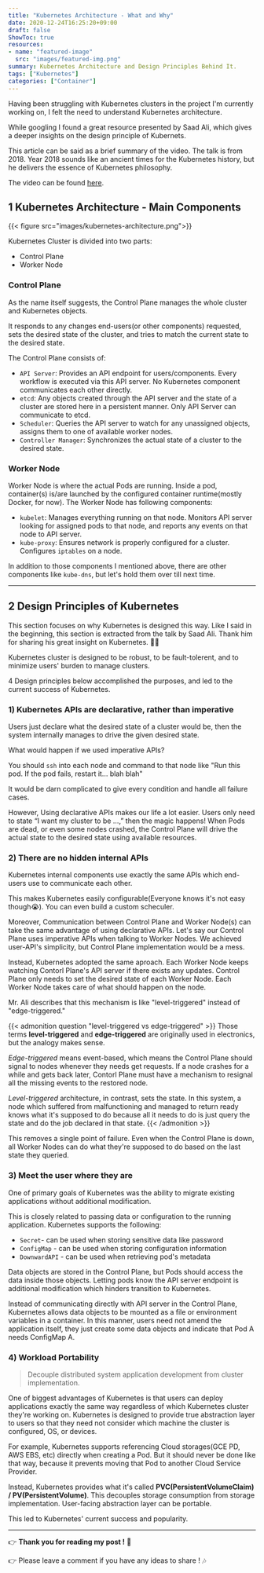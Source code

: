 ```yaml
---
title: "Kubernetes Architecture - What and Why"
date: 2020-12-24T16:25:20+09:00
draft: false
ShowToc: true
resources:
- name: "featured-image"
  src: "images/featured-img.png"
summary: Kubernetes Architecture and Design Principles Behind It.
tags: ["Kubernetes"]
categories: ["Container"]
---
```


Having been struggling with Kubernetes clusters in the project I'm currently working on, I felt the need to understand Kubernetes architecture.

While googling I found a great resource presented by Saad Ali, which gives a deeper insights on the design principle of Kubernets. 

This article can be said as a brief summary of the video. The talk is from 2018. Year 2018 sounds like an ancient times for the Kubernetes history, but he delivers the essence of Kubernetes philosophy. 

The video can be found [here](https://www.youtube.com/watch?v=ZuIQurh_kDk).

## 1 Kubernetes Architecture - Main Components

{{< figure src="images/kubernetes-architecture.png">}}

Kubernetes Cluster is divided into two parts:

- Control Plane
- Worker Node

### Control Plane

As the name itself suggests, the Control Plane manages the whole cluster and Kubernetes objects.

It responds to any changes end-users(or other components) requested, sets the desired state of the cluster, and tries to match the current state to the desired state.

The Control Plane consists of:

- `API Server`: Provides an API endpoint for users/components. Every workflow is executed via this API server. No Kubernetes component communicates each other directly.
- `etcd`: Any objects created through the API server and the state of a cluster are stored here in a persistent manner. Only API Server can communicate to etcd.
- `Scheduler`: Queries the API server to watch for any unassigned objects, assigns them to one of available worker nodes.
- `Controller Manager`: Synchronizes the actual state of a cluster to the desired state.

### Worker Node

Worker Node is where the actual Pods are running. Inside a pod, container(s) is/are launched by the configured container runtime(mostly Docker, for now). The Worker Node has following components:

- `kubelet`: Manages everything running on that node. Monitors API server looking for assigned pods to that node, and reports any events on that node to API server.
- `kube-proxy`: Ensures network is properly configured for a cluster. Configures `iptables` on a node.

In addition to those components I mentioned above, there are other components like `kube-dns`, but let's hold them over till next time. 

---

## 2 Design Principles of Kubernetes

This section focuses on why Kubernetes is designed this way. Like I said in the beginning, this section is extracted from the talk by Saad Ali. Thank him for sharing his great insight on Kubernetes. :clap::clap:

Kubernetes cluster is designed to be robust, to be fault-tolerent, and to minimize users' burden to manage clusters.

4 Design principles below accomplished the purposes, and led to the current success of Kubernetes.

### 1) Kubernetes APIs are declarative, rather than imperative

Users just declare what the desired state of a cluster would be, then the system internally manages to drive the given desired state.

What would happen if we used imperative APIs?

You should `ssh` into each node and command to that node like "Run this pod. If the pod fails, restart it... blah blah"

It would be darn complicated to give every condition and handle all failure cases.

However, Using declarative APIs makes our life a lot easier. Users only need to state “I want my cluster to be …,” then the magic happens! When Pods are dead, or even some nodes crashed, the Control Plane will drive the actual state to the desired state using available resources.

### 2) There are no hidden internal APIs

Kubernetes internal components use exactly the same APIs which end-users use to communicate each other.

This makes Kubernetes easily configurable(Everyone knows it's not easy though:sob:). You can even build a custom scheculer.

Moreover, Communication between Control Plane and Worker Node(s) can take the same advantage of using declarative APIs. Let's say our Control Plane uses imperative APIs when talking to Worker Nodes. We achieved user-API's simplicity, but Control Plane implementation would be a mess.

Instead, Kubernetes adopted the same aproach. Each Worker Node keeps watching Contorl Plane's API server if there exists any updates. Control Plane only needs to set the desired state of each Worker Node. Each Worker Node takes care of what should happen on the node.

Mr. Ali describes that this mechanism is like "level-triggered" instead of "edge-triggered."

{{< admonition question "level-triggered vs edge-triggered" >}}
Those terms **level-triggered** and **edge-triggered** are originally used in electronics, but the analogy makes sense.

_Edge-triggered_ means event-based, which means the Control Plane should signal to nodes whenever they needs get requests. If a node crashes for a while and gets back later, Contorl Plane must have a mechanism to resignal all the missing events to the restored node.

_Level-triggered_ architecture, in contrast, sets the state. In this system, a node which suffered from malfunctioning and managed to return ready knows what it's supposed to do because all it needs to do is just query the state and do the job declared in that state.
{{< /admonition >}}

This removes a single point of failure. Even when the Control Plane is down, all Worker Nodes can do what they're supposed to do based on the last state they queried.

### 3) Meet the user where they are

One of primary goals of Kubernetes was the ability to migrate existing applications without additional modification.

This is closely related to passing data or configuration to the running application. Kubernetes supports the following:
- `Secret`- can be used when storing sensitive data like password
- `ConfigMap` - can be used when storing configuration information
- `DownwardAPI` - can be used when retrieving pod's metadata

Data objects are stored in the Control Plane, but Pods should access the data inside those objects. Letting pods know the API server endpoint is additional modification which hinders transition to Kubernetes. 

Instead of communicating directly with API server in the Control Plane, Kubernetes allows data objects to be mounted as a file or environment variables in a container. In this manner, users need not amend the application itself, they just create some data objects and indicate that Pod A needs ConfigMap A.

### 4) Workload Portability 

> Decouple distributed system application development from cluster implementation.

One of biggest advantages of Kubernetes is that users can deploy applications exactly the same way regardless of which Kubernetes cluster they're working on. Kubernetes is designed to provide true abstraction layer to users so that they need not consider which machine the cluster is configured, OS, or devices.

For example, Kubernetes supports referencing Cloud storages(GCE PD, AWS EBS, etc) directly when creating a Pod. But it should never be done like that way, because it prevents moving that Pod to another Cloud Service Provider.

Instead, Kubernetes provides what it's called **PVC(PersistentVolumeClaim) / PV(PersistentVolume)**. This decouples storage consumption from storage implementation. User-facing abstraction layer can be portable. 

This led to Kubernetes' current success and popularity.

---

:point_right: **Thank you for reading my post !** :pray:

:point_right: Please leave a comment if you have any ideas to share ! :notes:
